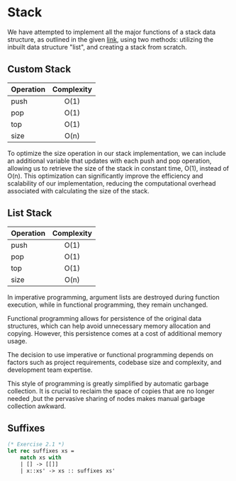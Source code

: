 # Stack
We have attempted to implement all the major functions of a stack data structure, as outlined in the given [link](https://www.geeksforgeeks.org/stack-in-cpp-stl/), using two methods: utilizing the inbuilt data structure "list", and creating a stack from scratch.

## Custom Stack
| Operation        | Complexity           |
| ------------- |:-------------:|
| push     | O(1) |
| pop      | O(1)    |
| top | O(1)      |
| size | O(n)     |

To optimize the size operation in our stack implementation, we can include an additional variable that updates with each push and pop operation, allowing us to retrieve the size of the stack in constant time, O(1), instead of O(n). This optimization can significantly improve the efficiency and scalability of our implementation, reducing the computational overhead associated with calculating the size of the stack.

## List Stack
| Operation        | Complexity           |
| ------------- |:-------------:|
| push     | O(1) |
| pop      | O(1)    |
| top | O(1)      |
| size | O(n)     |

In imperative programming, argument lists are destroyed during function execution, while in functional programming, they remain unchanged.

Functional programming allows for persistence of the original data structures, which can help avoid unnecessary memory allocation and copying. However, this persistence comes at a cost of additional memory usage.

The decision to use imperative or functional programming depends on factors such as project requirements, codebase size and complexity, and development team expertise.


This style of programming is greatly simplified by automatic garbage collection. It is crucial to reclaim the space of copies that are no longer needed ,but the pervasive sharing of nodes makes manual garbage collection awkward.

## Suffixes
```Ocaml
(* Exercise 2.1 *)
let rec suffixes xs =
    match xs with
    | [] -> [[]]
    | x::xs' -> xs :: suffixes xs'  
```
